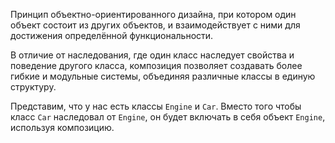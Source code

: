 Принцип объектно-ориентированного дизайна, при котором один объект состоит из других объектов, и взаимодействует с ними для достижения определённой функциональности. 

В отличие от наследования, где один класс наследует свойства и поведение другого класса, композиция позволяет создавать более гибкие и модульные системы, объединяя различные классы в единую структуру.

Представим, что у нас есть классы `Engine` и `Car`. Вместо того чтобы класс `Car` наследовал от `Engine`, он будет включать в себя объект `Engine`, используя композицию.